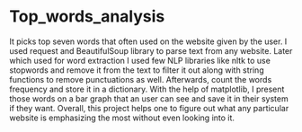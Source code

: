 # Top_words_analysis
It picks top seven words that often used on the website given by the user.
I used request and BeautifulSoup library to parse text from any website. Later which used for word extraction
I used few NLP libraries like nltk to use stopwords and remove it from the text to filter it out along with string functions to remove punctuations as well.
Afterwards, count the words frequency and store it in a dictionary.
With the help of matplotlib, I present those words on a bar graph that an user can see and save it in their system if they want.
Overall, this project helps one to figure out what any particular website is emphasizing the most without even looking into it.
